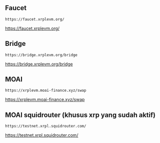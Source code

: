 ## Faucet
```
https://faucet.xrplevm.org/
```
<a href="https://faucet.xrplevm.org/" target="_blank">https://faucet.xrplevm.org/</a>


## Bridge
```
https://bridge.xrplevm.org/bridge
```
<a href="https://bridge.xrplevm.org/bridge" target="_blank">https://bridge.xrplevm.org/bridge</a>


## MOAI	
```
https://xrplevm.moai-finance.xyz/swap
```
<a href="https://xrplevm.moai-finance.xyz/swap" target="_blank">https://xrplevm.moai-finance.xyz/swap</a>


## MOAI	squidrouter (khusus xrp yang sudah aktif)
```
https://testnet.xrpl.squidrouter.com/
```
<a href="https://testnet.xrpl.squidrouter.com/" target="_blank">https://testnet.xrpl.squidrouter.com/</a>




